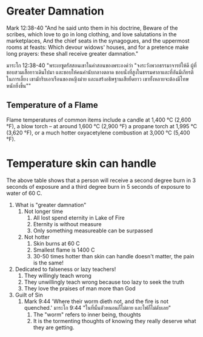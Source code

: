 # Greater Damnation

Mark 12:38-40 "And he said unto them in his doctrine, Beware of the scribes, which love to go in long clothing, and love salutations in the marketplaces, And the chief seats in the synagogues, and the uppermost rooms at feasts: Which devour widows' houses, and for a pretence make long prayers: these shall receive greater damnation."

มาระโก 12:38-40 "พระเยซูตรัสสอนเขาในคำสอนของพระองค์ว่า "จงระวังพวกธรรมาจารย์ให้ดี ผู้ที่ชอบสวมเสื้อยาวเดินไปมา และชอบให้คนคำนับกลางตลาด ชอบนั่งที่สูงในธรรมศาลาและที่อันมีเกียรติในการเลี้ยง เขามักริบเอาเรือนของหญิงม่าย และแสร้งอธิษฐานเสียยืดยาว เขาทั้งหลายจะต้องมีโทษหนักยิ่งขึ้น""

## Temperature of a Flame

Flame temperatures of common items include a candle at 1,400 °C (2,600 °F), a blow torch – at around 1,600 °C (2,900 °F) a propane torch at 1,995 °C (3,620 °F), or a much hotter oxyacetylene combustion at 3,000 °C (5,400 °F).

# Temperature skin can handle

The above table shows that a person will receive a second degree burn in 3 seconds of exposure and a third degree burn in 5 seconds of exposure to water of 60 C.

1. What is "greater damnation"
	1. Not longer time
		1. All lost spend eternity in Lake of Fire
		2. Eternity is without measure
		3. Only something measureable can be surpassed
	2. Not hotter
		1. Skin burns at 60 C
		2. Smallest flame is 1400 C
		3. 30-50 times hotter than skin can handle doesn't matter, the pain is the same!
2. Dedicated to falseness or lazy teachers!
	1. They willingly teach wrong
	2. They unwillingly teach wrong because too lazy to seek the truth
	3. They love the praises of man more than God
3. Guilt of Sin
	1. Mark 9:44 'Where their worm dieth not, and the fire is not quenched.'
		มาระโก 9:44 "ในที่นั้นตัวหนอนก็ไม่ตาย และไฟก็ไม่ดับเลย"
		1. The "worm" refers to inner being, thoughts
		2. It is the tormenting thoughts of knowing they really deserve what they are getting.